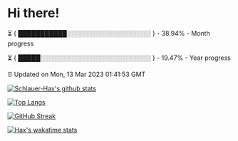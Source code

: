 # Hi there!

⏳ { ███████████░░░░░░░░░░░░░░░░░░░ } - 38.94% - Month progress

⏳ { █████░░░░░░░░░░░░░░░░░░░░░░░░░ } - 19.47% - Year progress

⏰ Updated on Mon, 13 Mar 2023 01:41:53 GMT


[![Schlauer-Hax's github stats](https://github-readme-stats.vercel.app/api?username=Schlauer-Hax&show_icons=true&theme=dark&count_private=true)](https://github.com/Schlauer-Hax)


[![Top Langs](https://github-readme-stats.vercel.app/api/top-langs/?username=Schlauer-Hax&layout=compact&theme=dark)](https://github.com/Schlauer-Hax?tab=repositories)

[![GitHub Streak](https://streak-stats.demolab.com?user=Schlauer-Hax&theme=dark)](https://git.io/streak-stats)

[![Hax's wakatime stats](https://github-readme-stats.vercel.app/api/wakatime?username=Hax&theme=dark)](https://wakatime.com/@Hax)

